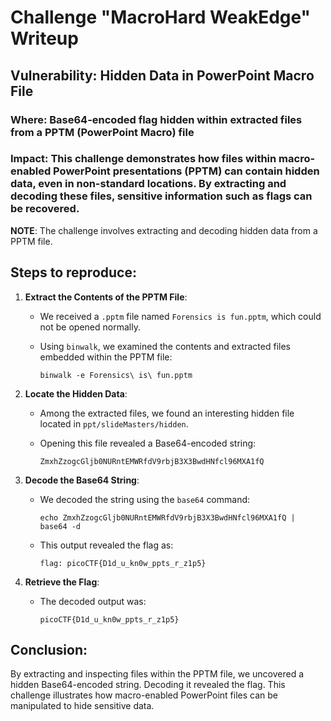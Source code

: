 # Challenge "MacroHard WeakEdge" Writeup

## Vulnerability: Hidden Data in PowerPoint Macro File

### Where: Base64-encoded flag hidden within extracted files from a PPTM (PowerPoint Macro) file

### Impact: This challenge demonstrates how files within macro-enabled PowerPoint presentations (PPTM) can contain hidden data, even in non-standard locations. By extracting and decoding these files, sensitive information such as flags can be recovered.

**NOTE**: The challenge involves extracting and decoding hidden data from a PPTM file.

## Steps to reproduce:

1. **Extract the Contents of the PPTM File**:
   - We received a `.pptm` file named `Forensics is fun.pptm`, which could not be opened normally.
   - Using `binwalk`, we examined the contents and extracted files embedded within the PPTM file:

     ```
     binwalk -e Forensics\ is\ fun.pptm
     ```

2. **Locate the Hidden Data**:
   - Among the extracted files, we found an interesting hidden file located in `ppt/slideMasters/hidden`.
   - Opening this file revealed a Base64-encoded string:

     ```
     ZmxhZzogcGljb0NURntEMWRfdV9rbjB3X3BwdHNfcl96MXA1fQ
     ```

3. **Decode the Base64 String**:
   - We decoded the string using the `base64` command:

     ```
     echo ZmxhZzogcGljb0NURntEMWRfdV9rbjB3X3BwdHNfcl96MXA1fQ | base64 -d
     ```

   - This output revealed the flag as:

     ```
     flag: picoCTF{D1d_u_kn0w_ppts_r_z1p5}
     ```

4. **Retrieve the Flag**:
   - The decoded output was:

     ```
     picoCTF{D1d_u_kn0w_ppts_r_z1p5}
     ```

## Conclusion:

By extracting and inspecting files within the PPTM file, we uncovered a hidden Base64-encoded string. Decoding it revealed the flag. This challenge illustrates how macro-enabled PowerPoint files can be manipulated to hide sensitive data.
